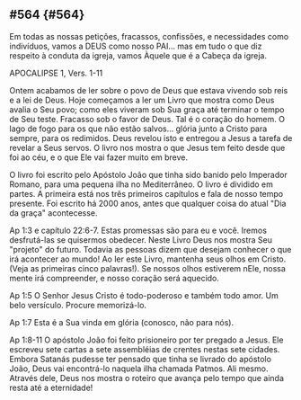## #564 {#564}

Em todas as nossas petições, fracassos, confissões, e necessidades como indivíduos, vamos a DEUS como nosso PAI... mas em tudo o que diz respeito à conduta da igreja, vamos Àquele que é a Cabeça da igreja.

APOCALIPSE 1, Vers. 1-11

Ontem acabamos de ler sobre o povo de Deus que estava vivendo sob reis e a lei de Deus. Hoje começamos a ler um Livro que mostra como Deus avalia o Seu povo; como eles viveram sob Sua graça até terminar o tempo de Seu teste. Fracasso sob o favor de Deus. Tal é o coração do homem. O lago de fogo para os que não estão salvos... glória junto a Cristo para sempre, para os redimidos. Deus revelou isto e entregou a Jesus a tarefa de revelar a Seus servos. O livro nos mostra o que Jesus tem feito desde que foi ao céu, e o que Ele vai fazer muito em breve.

O livro foi escrito pelo Apóstolo João que tinha sido banido pelo Imperador Romano, para uma pequena ilha no Mediterrâneo. O livro é dividido em partes. A primeira está nos três primeiros capítulos e fala de nosso tempo presente. Foi escrito há 2000 anos, antes que qualquer coisa do atual &quot;Dia da graça&quot; acontecesse.

Ap 1:3 e capítulo 22:6-7\. Estas promessas são para eu e você. Iremos desfrutá-las se quisermos obedecer. Neste Livro Deus nos mostra Seu &quot;projeto&quot; do futuro. Todavia as pessoas dizem que desejam conhecer o que irá acontecer ao mundo! Ao ler este Livro, mantenha seus olhos em Cristo. (Veja as primeiras cinco palavras!). Se nossos olhos estiverem nEle, nossa mente irá compreender, e nosso coração será aquecido.

Ap 1:5 O Senhor Jesus Cristo é todo-poderoso e também todo amor. Um belo versículo. Procure memorizá-lo.

Ap 1:7 Esta é a Sua vinda em glória (conosco, não para nós).

Ap 1:8-11 O apóstolo João foi feito prisioneiro por ter pregado a Jesus. Ele escreveu sete cartas a sete assembléias de crentes nestas sete cidades. Embora Satanás pudesse ter pensado que tinha se livrado do apóstolo João, Deus vai encontrá-lo naquela ilha chamada Patmos. Ali mesmo. Através dele, Deus nos mostra o roteiro que avança pelo tempo que ainda resta até a eternidade!